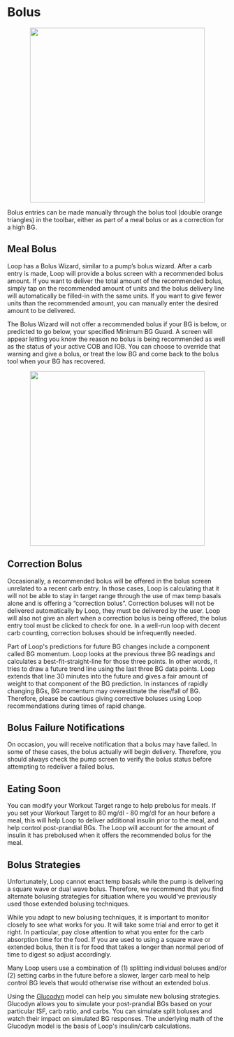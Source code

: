 # Bolus

<p align="center">
<img src="../img/toolbar.jpg" width="400">
</p> 

Bolus entries can be made manually through the bolus tool (double orange triangles) in the toolbar, either as part of a meal bolus or as a correction for a high BG.

## Meal Bolus
Loop has a Bolus Wizard, similar to a pump’s bolus wizard.  After a carb entry is made, Loop will provide a bolus screen with a recommended bolus amount.  If you want to deliver the total amount of the recommended bolus, simply tap on the recommended amount of units and the bolus delivery line will automatically be filled-in with the same units.  If you want to give fewer units than the recommended amount, you can manually enter the desired amount to be delivered.   

The Bolus Wizard will not offer a recommended bolus if your BG is below, or predicted to go below, your specified Minimum BG Guard.  A screen will appear letting you know the reason no bolus is being recommended as well as the status of your active COB and IOB.  You can choose to override that warning and give a bolus, or treat the low BG and come back to the bolus tool when your BG has recovered.

<p align="center">
<img src="../img/below_min.png" width="400">
</p> 

## Correction Bolus
Occasionally, a recommended bolus will be offered in the bolus screen unrelated to a recent carb entry.  In those cases, Loop is calculating that it will not be able to stay in target range through the use of max temp basals alone and is offering a “correction bolus”.  Correction boluses will not be delivered automatically by Loop, they must be delivered by the user.  Loop will also not give an alert when a correction bolus is being offered, the bolus entry tool must be clicked to check for one.  In a well-run loop with decent carb counting, correction boluses should be infrequently needed.

Part of Loop's predictions for future BG changes include a component called BG momentum. Loop looks at the previous three BG readings and calculates a best-fit-straight-line for those three points. In other words, it tries to draw a future trend line using the last three BG data points. Loop extends that line 30 minutes into the future and gives a fair amount of weight to that component of the BG prediction. In instances of rapidly changing BGs, BG momentum may overestimate the rise/fall of BG. Therefore, please be cautious giving corrective boluses using Loop recommendations during times of rapid change.

## Bolus Failure Notifications
On occasion, you will receive notification that a bolus may have failed. In some of these cases, the bolus actually will begin delivery. Therefore, you should always check the pump screen to verify the bolus status before attempting to redeliver a failed bolus.

## Eating Soon
You can modify your Workout Target range to help prebolus for meals.  If you set your Workout Target to 80 mg/dl - 80 mg/dl for an hour before a meal, this will help Loop to deliver additional insulin prior to the meal, and help control post-prandial BGs.  The Loop will account for the amount of insulin it has prebolused when it offers the recommended bolus for the meal.


## Bolus Strategies
Unfortunately, Loop cannot enact temp basals while the pump is delivering a square wave or dual wave bolus.  Therefore, we recommend that you find alternate bolusing strategies for situation where you would've previously used those extended bolusing techniques.

While you adapt to new bolusing techniques, it is important to monitor closely to see what works for you.  It will take some trial and error to get it right.  In particular, pay close attention to what you enter for the carb absorption time for the food.  If you are used to using a square wave or extended bolus, then it is for food that takes a longer than normal period of time to digest so adjust accordingly. 

Many Loop users use a combination of (1) splitting individual boluses and/or (2) setting carbs in the future before a slower, larger carb meal to help control BG levels that would otherwise rise without an extended bolus.

Using the [Glucodyn](https://perceptus.org) model can help you simulate new bolusing strategies.  Glucodyn allows you to simulate your post-prandial BGs based on your particular ISF, carb ratio, and carbs.  You can simulate split boluses and watch their impact on simulated BG responses.  The underlying math of the Glucodyn model is the basis of Loop's insulin/carb calculations.
